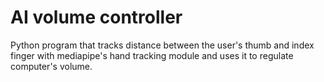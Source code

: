 # AI volume controller
Python program that tracks distance between the user's thumb and index finger with mediapipe's hand tracking module and uses it to regulate computer's volume. 
